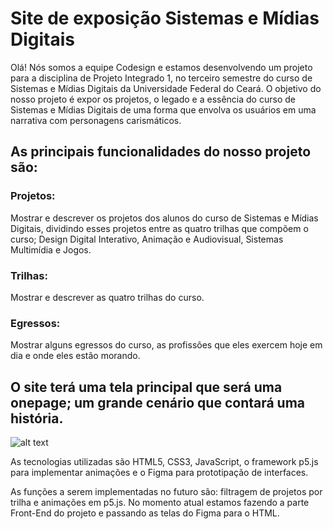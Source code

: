 # Site de exposição Sistemas e Mídias Digitais


Olá! Nós somos a equipe Codesign e estamos desenvolvendo um projeto para a disciplina de Projeto Integrado 1, no terceiro semestre do curso de Sistemas e Mídias Digitais da Universidade Federal do Ceará.
O objetivo do nosso projeto é expor os projetos, o legado e a essência do curso de Sistemas e Mídias Digitais de uma forma que envolva os usuários em uma narrativa com personagens carismáticos.

## As principais funcionalidades do nosso projeto são:

### Projetos:
Mostrar e descrever os projetos dos alunos do curso de Sistemas e Mídias Digitais, dividindo esses projetos entre as quatro trilhas que compõem o curso; Design Digital Interativo, Animação e Audiovisual, Sistemas Multimídia e Jogos.

### Trilhas:
Mostrar e descrever as quatro trilhas do curso.

### Egressos:
Mostrar alguns egressos do curso, as profissões que eles exercem hoje em dia e onde eles estão morando.

## O site terá uma tela principal que será uma onepage; um grande cenário que contará uma história.
![alt text](https://i.imgur.com/cD0zU1N.png)

As tecnologias utilizadas são HTML5, CSS3, JavaScript, o framework p5.js para implementar animações e o Figma para prototipação de interfaces.

As funções a serem implementadas no futuro são: filtragem de projetos por trilha e animações em p5.js. No momento atual estamos fazendo a parte Front-End do projeto e passando as telas do Figma para o HTML.
